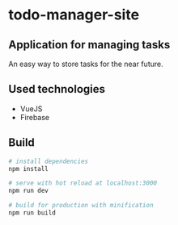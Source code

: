 # todo-manager-site

## Application for managing tasks
An easy way to store tasks for the near future.

## Used technologies
* VueJS
* Firebase

## Build

``` bash
# install dependencies
npm install

# serve with hot reload at localhost:3000
npm run dev

# build for production with minification
npm run build
```